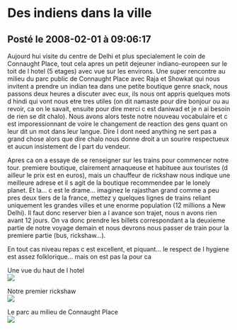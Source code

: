 # Des indiens dans la ville
## Posté le 2008-02-01 à 09:06:17

<p>Aujourd hui visite du centre de Delhi et plus specialement le coin de Connaught Place, tout cela apres un petit dejeuner indiano-europeen sur le toit de l hotel (5 etages) avec vue sur les environs. Une super rencontre au milieu du parc public de Connaught Place avec Raja et Showkat qui nous invitent a prendre un indian tea dans une petite boutique genre snack, nous passons deux heures a discuter avec eux, ils nous ont appris quelques mots d hindi qui vont nous etre tres utiles (on dit namaste pour dire bonjour ou au revoir, ca on le savait, ensuite pour dire merci c est daniwad et je n ai besoin de rien se dit chalo). Nous avons alors teste notre nouveau vocabulaire et c est imporessionnant de voire le changement de reaction des gens quant on leur dit un mot dans leur langue. Dire I dont need anything ne sert pas a grand chose alors que dire chalo nous donne droit a un sourire respectueux et aucun insistement de l part du vendeur.</p>

<p>Apres ca on a essaye de se renseigner sur les trains pour commencer notre tour. premiere boutique, clairement arnaqueuse et habituee aux touristes (d ailleur le prix est en euros), mais un chauffeur de rickshaw nous indique une meilleure adrese et il s agit de la boutique recommendee par le lonely planet. Et la... c est le drame... imaginez le rajasthan grand comme a peu pres deux tiers de la france, mettez y quelques lignes de trains reliant uniquement les grandes villes et une enorme population (12 millions a New Delhi). Il faut donc reserver bien a l avance son trajet, nous n avons rien avant 12 jours. On va donc prendre les billets correspondant a la deuxieme partie de notre voyage demain et nous devrons nous passer de train pour la premiere partie (bus, rickshaw...).

En tout cas niveau repas c est excellent, et piquant... le respect de l hygiene est assez folklorique... mais on est pas la pour ca

Une vue du haut de l hotel<br />
<img src="http://dud.didoum.free.fr/upload/min/toithotel.jpg" />

Notre premier rickshaw<br />
<img src="http://dud.didoum.free.fr/upload/min/ricksaw.jpg" />

Le parc au milieu de Connaught Place<br />
<img src="http://dud.didoum.free.fr/upload/min/connaughtplace.jpg" /></p>
